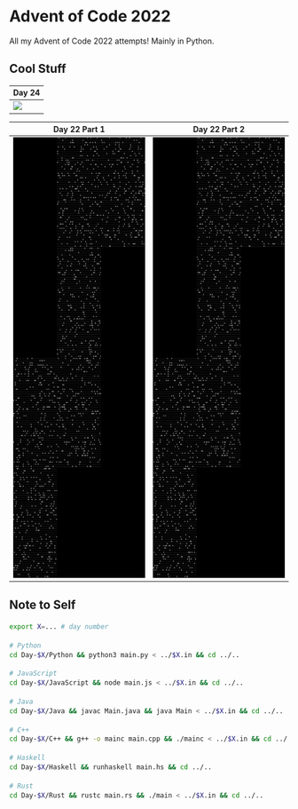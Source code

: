 # Advent of Code 2022

All my Advent of Code 2022 attempts! Mainly in Python.

## Cool Stuff

|Day 24|
|---|
|<img src="Day-24/Python/d24.gif"/>|

|Day 22 Part 1|Day 22 Part 2|
|---|---|
|<img src="Day-22/Python/d22p1.gif"/>|<img src="Day-22/Python/d22p2.gif"/>|

## Note to Self
```sh
export X=... # day number

# Python
cd Day-$X/Python && python3 main.py < ../$X.in && cd ../..

# JavaScript
cd Day-$X/JavaScript && node main.js < ../$X.in && cd ../..

# Java
cd Day-$X/Java && javac Main.java && java Main < ../$X.in && cd ../..

# C++
cd Day-$X/C++ && g++ -o mainc main.cpp && ./mainc < ../$X.in && cd ../..

# Haskell
cd Day-$X/Haskell && runhaskell main.hs && cd ../..

# Rust
cd Day-$X/Rust && rustc main.rs && ./main < ../$X.in && cd ../..
```
